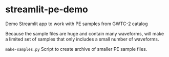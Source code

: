 # streamlit-pe-demo

Demo Streamlit app to work with PE samples from GWTC-2 catalog

Because the sample files are huge and contain many waveforms, will make a
limited set of samples that only includes a small number of waveforms.

`make-samples.py` Script to create archive of smaller PE sample files.


